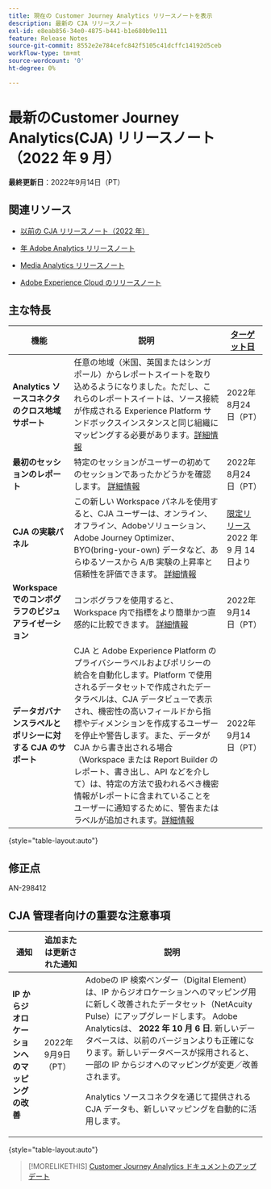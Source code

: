 ```yaml
---
title: 現在の Customer Journey Analytics リリースノートを表示
description: 最新の CJA リリースノート
exl-id: e8eab856-34e0-4875-b441-b1e680b9e111
feature: Release Notes
source-git-commit: 8552e2e784cefc842f5105c41dcffc14192d5ceb
workflow-type: tm+mt
source-wordcount: '0'
ht-degree: 0%

---
```


# 最新のCustomer Journey Analytics(CJA) リリースノート（2022 年 9 月）

**最終更新日**：2022年9月14日（PT）

## 関連リソース

* [以前の CJA リリースノート（2022 年）](/help/release-notes/2022.md)

* [年 Adobe Analytics リリースノート](https://experienceleague.adobe.com/docs/analytics/release-notes/latest.html?lang=ja)

* [Media Analytics リリースノート](https://experienceleague.adobe.com/docs/media-analytics/using/additional-resources/release-notes.html?lang=ja)

* [Adobe Experience Cloud のリリースノート](https://experienceleague.adobe.com/docs/release-notes/experience-cloud/current.html?lang=ja)

## 主な特長

| 機能 | 説明 | [ターゲット日](/help/release-notes/releases.md) |
| ----------- | ---------- | ----- |
| **Analytics ソースコネクタのクロス地域サポート** | 任意の地域（米国、英国またはシンガポール）からレポートスイートを取り込めるようになりました。ただし、これらのレポートスイートは、ソース接続が作成される Experience Platform サンドボックスインスタンスと同じ組織にマッピングする必要があります。[詳細情報](https://experienceleague.adobe.com/docs/experience-platform/sources/ui-tutorials/create/adobe-applications/analytics.html?lang=ja) | 2022年8月24日（PT） |
| **最初のセッションのレポート** | 特定のセッションがユーザーの初めてのセッションであったかどうかを確認します。 [詳細情報](/help/data-views/data-views-usecases.md) | 2022年8月24日（PT） |
| **CJA の実験パネル** | この新しい Workspace パネルを使用すると、CJA ユーザーは、オンライン、オフライン、Adobeソリューション、Adobe Journey Optimizer、BYO(bring-your-own) データなど、あらゆるソースから A/B 実験の上昇率と信頼性を評価できます。 [詳細情報](/help/analysis-workspace/c-panels/experimentation.md) | [限定リリース](/help/release-notes/releases.md) 2022 年 9 月 14 日より |
| **Workspace でのコンボグラフのビジュアライゼーション** | コンボグラフを使用すると、Workspace 内で指標をより簡単かつ直感的に比較できます。 [詳細情報](/help/analysis-workspace/visualizations/combo-charts.md) | 2022年9月14日（PT） |
| **データガバナンスラベルとポリシーに対する CJA のサポート** | CJA と Adobe Experience Platform のプライバシーラベルおよびポリシーの統合を自動化します。Platform で使用されるデータセットで作成されたデータラベルは、CJA データビューで表示され、機密性の高いフィールドから指標やディメンションを作成するユーザーを停止や警告します。また、データが CJA から書き出される場合（Workspace または Report Builder のレポート、書き出し、API などを介して）は、特定の方法で扱われるべき機密情報がレポートに含まれていることをユーザーに通知するために、警告またはラベルが追加されます。[詳細情報](/help/data-views/data-governance.md) | 2022年9月14日（PT） |

{style=&quot;table-layout:auto&quot;}

## 修正点

AN-298412

##  CJA 管理者向けの重要な注意事項

| 通知 | 追加または更新された通知 | 説明 |
| --- | --- | --- |
| **IP からジオロケーションへのマッピングの改善** | 2022年9月9日（PT） | Adobeの IP 検索ベンダー（Digital Element）は、IP からジオロケーションへのマッピング用に新しく改善されたデータセット（NetAcuity Pulse）にアップグレードします。 Adobe Analyticsは、 **2022 年 10 月 6 日**. 新しいデータベースは、以前のバージョンよりも正確になります。新しいデータベースが採用されると、一部の IP からジオへのマッピングが変更／改善されます。<p> Analytics ソースコネクタを通じて提供される CJA データも、新しいマッピングを自動的に活用します。 |

{style=&quot;table-layout:auto&quot;}

>[!MORELIKETHIS]
>[Customer Journey Analytics ドキュメントのアップデート](/help/release-notes/doc-changes.md)
